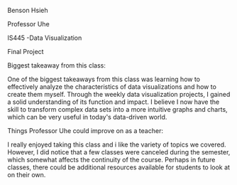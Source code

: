 Benson Hsieh

Professor Uhe

IS445 -Data Visualization

Final Project

Biggest takeaway from this class:

One of the biggest takeaways from this class was learning how to effectively analyze the characteristics of data visualizations and how to create them myself. Through the weekly data visualization projects, I gained a solid understanding of its function and impact. I believe I now have the skill to transform complex data sets into a more intuitive graphs and charts, which can be very useful in today's data-driven world.


Things Professor Uhe could improve on as a teacher:

I really enjoyed taking this class and i like the variety of topics we covered. However, I did notice that a few classes were canceled during the semester, which somewhat affects the continuity of the course. Perhaps in future classes, there could be additional resources available for students to look at on their own.
